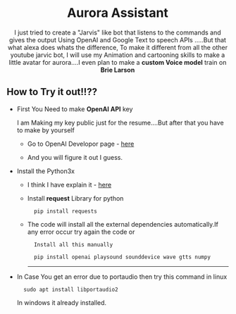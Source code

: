 <h1 align="center">Aurora Assistant</h1>

<p align="center">I just tried to create a "Jarvis" like bot that listens to the commands and gives the output Using OpenAI and Google Text to speech APIs .....But that what alexa does whats the difference, To make it different from all the other youtube jarvic bot, I will use my Animation and cartooning skills to make a little avatar for aurora....I even plan to make a <strong>custom Voice model</strong> train on <strong>Brie Larson</strong></p>

## How to Try it out!!??


- First You Need to make **OpenAI API** key

    I am Making my key public just for the resume....But after that you have to make by yourself

    - Go to OpenAI Developor page - [here](https://openai.com/product)

    - And you will figure it out I guess. 


- Install the Python3x 
    
    - I think I have explain it -  [here](https://github.com/Vanshanium/Automate)
    - Install **request** Library for python 

            pip install requests 

    - The code will install all the external dependencies automatically.If any error occur try again the code or 

            Install all this manually
            
            pip install openai playsound sounddevice wave gtts numpy


      ---


- In Case You get an error due to portaudio then try this command in linux 

        sudo apt install libportaudio2

    In windows it already installed.
